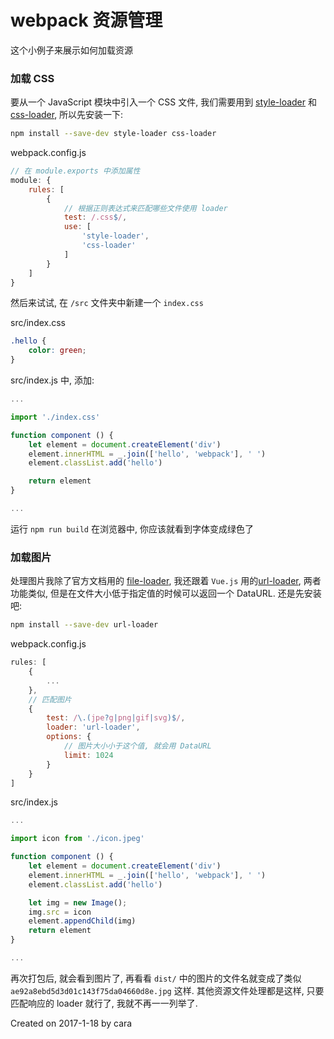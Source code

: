 # webpack 资源管理
这个小例子来展示如何加载资源

### 加载 CSS
要从一个 JavaScript 模块中引入一个 CSS 文件, 我们需要用到 [style-loader](https://doc.webpack-china.org/loaders/style-loader) 和 [css-loader](https://doc.webpack-china.org/loaders/css-loader), 所以先安装一下:

```zsh
npm install --save-dev style-loader css-loader
```
webpack.config.js
```js
// 在 module.exports 中添加属性
module: {
    rules: [
        {
            // 根据正则表达式来匹配哪些文件使用 loader
            test: /.css$/,
            use: [
                'style-loader',
                'css-loader'
            ]
        }
    ]
}
```

然后来试试, 在 `/src` 文件夹中新建一个 `index.css`

src/index.css
```css
.hello {
    color: green;
}
```

src/index.js 中, 添加:
```js
...

import './index.css'

function component () {
    let element = document.createElement('div')
    element.innerHTML = _.join(['hello', 'webpack'], ' ')
    element.classList.add('hello')

    return element
}

...

```
运行 `npm run build` 在浏览器中, 你应该就看到字体变成绿色了

### 加载图片
处理图片我除了官方文档用的 [file-loader](https://doc.webpack-china.org/loaders/file-loader), 我还跟着 `Vue.js` 用的[url-loader](https://doc.webpack-china.org/loaders/url-loader), 两者功能类似, 但是在文件大小低于指定值的时候可以返回一个 DataURL. 还是先安装吧:
```zsh
npm install --save-dev url-loader
```

webpack.config.js
```js
rules: [
    {
        ...
    },
    // 匹配图片
    {
        test: /\.(jpe?g|png|gif|svg)$/,
        loader: 'url-loader',
        options: {
            // 图片大小小于这个值, 就会用 DataURL
            limit: 1024
        }
    }
]
```

src/index.js
```js
...

import icon from './icon.jpeg'

function component () {
    let element = document.createElement('div')
    element.innerHTML = _.join(['hello', 'webpack'], ' ')
    element.classList.add('hello')

    let img = new Image();
    img.src = icon
    element.appendChild(img)
    return element
}

...

```

再次打包后, 就会看到图片了, 再看看 `dist/` 中的图片的文件名就变成了类似 `ae92a8ebd5d3d01c143f75da04660d8e.jpg` 这样. 其他资源文件处理都是这样, 只要匹配响应的 loader 就行了, 我就不再一一列举了.

Created on 2017-1-18 by cara
